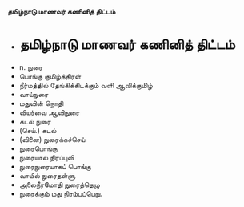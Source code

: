 **தமிழ்நாடு மாணவர் கணினித் திட்டம்**
- # தமிழ்நாடு மாணவர் கணினித் திட்டம்
- n. நுரை
- பொங்கு குமிழ்த்திரள்
- நீர்மத்தில் தேங்கிக்கிடக்கும் வளி ஆவிக்குமிழ்
- வாய்நுரை
- மதுவின் நொதி
- வியர்வை ஆவிநுரை
- கடல் நுரை
- (செய்.) கடல்
- (வினை) நுரைக்கச்செய்
- நுரைபொங்கு
- நுரையால் நிரப்புவி
- நுரைநுரையாகப் பொங்கு
- வாயில் நுரைதள்ளு
- அலைநீர்மோதி நுரைத்தெழு
- நுரைக்கும் மது நிரம்பப்பெறு.

